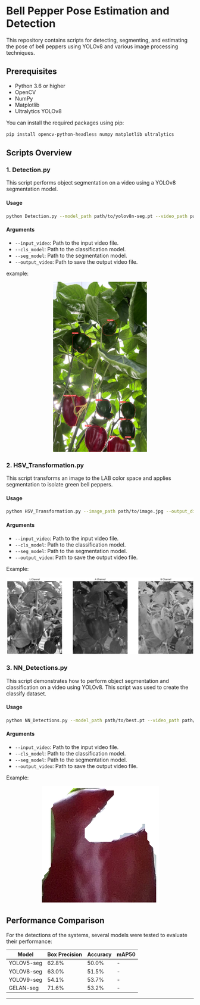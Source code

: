 
# Bell Pepper Pose Estimation and Detection

This repository contains scripts for detecting, segmenting, and estimating the pose of bell peppers using YOLOv8 and various image processing techniques.

## Prerequisites

- Python 3.6 or higher
- OpenCV
- NumPy
- Matplotlib
- Ultralytics YOLOv8

You can install the required packages using pip:

```sh
pip install opencv-python-headless numpy matplotlib ultralytics
```

## Scripts Overview

### 1. Detection.py

This script performs object segmentation on a video using a YOLOv8 segmentation model.

#### Usage

```sh
python Detection.py --model_path path/to/yolov8n-seg.pt --video_path path/to/video/file.mp4 --output_path path/to/output/video.avi
```

#### Arguments

- `--input_video`: Path to the input video file.
- `--cls_model`: Path to the classification model.
- `--seg_model`: Path to the segmentation model.
- `--output_video`: Path to save the output video file.

example:
<div align="center">
  <img src="../images/Detections.png" width="50%">
</div>

### 2. HSV_Transformation.py

This script transforms an image to the LAB color space and applies segmentation to isolate green bell peppers.

#### Usage

```sh
python HSV_Transformation.py --image_path path/to/image.jpg --output_dir path/to/output/directory --threshold 130
```

#### Arguments

- `--input_video`: Path to the input video file.
- `--cls_model`: Path to the classification model.
- `--seg_model`: Path to the segmentation model.
- `--output_video`: Path to save the output video file.

Example:
<div align="center">
<img src="../images/HSV_transformation.png">
</div>

### 3. NN_Detections.py

This script demonstrates how to perform object segmentation and classification on a video using YOLOv8. This script was used to create the classify dataset.

#### Usage

```sh
python NN_Detections.py --model_path path/to/best.pt --video_path path/to/video.mov --output_dir path/to/output/directory
```
#### Arguments

- `--input_video`: Path to the input video file.
- `--cls_model`: Path to the classification model.
- `--seg_model`: Path to the segmentation model.
- `--output_video`: Path to save the output video file.

Example:
<div align="center">
<img src="../images/Crop.png">
</div>

## Performance Comparison

For the detections of the systems, several models were tested to evaluate their performance:

| Model       | Box Precision | Accuracy | mAP50 |
|-------------|---------------|----------|-------|
| YOLOV5-seg  | 62.8%         | 50.0%    |  -    |
| YOLOV8-seg  | 63.0%         | 51.5%    |  -    |
| YOLOV9-seg  | 54.1%         | 53.7%    |  -    |
| GELAN-seg   | 71.6%         | 53.2%    |  -    |

---
